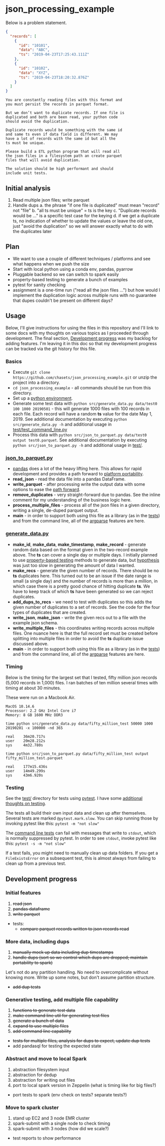 
# json_processing_example


Below is a problem statement. 


```json
{
  "records": [
    {
      "id": "10101",
      "data": "ABC",
      "ts": "2019-04-23T17:25:43.111Z"
    },
    {
      "id": "10102",
      "data": "XYZ",
      "ts": "2019-04-23T18:20:32.876Z"
    }
  ]
}
```

```
You are constantly reading files with this format and 
you must persist the records in parquet format.

But we don’t want to duplicate records. If one file is 
duplicated and both are been read, your python code 
should avoid the duplication.

Duplicate records would be something with the same id 
and same ts even if data field is different. We may 
have a lot of records with the same id but all the 
ts must be unique.

Please build a ETL python program that will read all 
the json files in a filesystem path an create parquet 
files that will avoid duplication.

The solution should be high performant and should 
include unit tests.
```

## Initial analysis
1. Read multiple json files; write parquet
2. Handle dups
    a. the phrase "if one file is duplicated" must mean "record" not "file"
    b. "all ts must be unique" = ts is the key
    c. "Duplicate records would be ..." is a specific test case for the keying
    d. if we get a duplicate ts, no indication of whether to update the values or leave the old one, just "avoid the duplication" so we will answer exactly what to do with the duplicates later


## Plan
- We want to use a couple of different techniques / platforms and see what happens when we push the size
- Start with local python using a conda env, pandas, pyarrow
- Pluggable backend so we can switch to spark easily
- property-based testing to generate a bunch of examples
- pytest for sanity checking
- assignment is a one-time run ("read all the json files ...") but how would I implement the duplication logic across multiple runs with no guarantee that dupes couldn't be present on different days?

## Usage
Below, I'll give instructions for using the files in this repository and I'll link to some docs with my thoughts on various topics as I proceeded through development. The final section, [Development progress](#development-progress) was my backlog for adding features. I'm leaving it in this doc so that my development progress can be tracked via the git history for this file. 

### Basics
* Execute `git clone https://github.com/chasets/json_processing_example.git` or unzip the project into a directory.
* `cd json_processing_example` - all commands should be run from this directory.
* Set up a [python environment](doc/environments.md).
* Generate some test data with `python src/generate_data.py data/test0 100 1000 20190501` - this will generate 1000 files with 100 records in each file. Each record will have a random **ts** value for the date May 1, 2019. See additional documentation by executing `python src/generate_data.py -h` and additional usage in [test/test_command_line.py](https://github.com/chasets/json_processing_example/blob/master/test/test_command_line.py)
* Process this data with `python src/json_to_parquet.py data/test0 output test0.parquet`. See additional documentation by executing `python src/json_to_parquet.py -h` and additional usage in [test/](https://github.com/chasets/json_processing_example/tree/master/test). 

### [json_to_parquet.py](https://github.com/chasets/json_processing_example/blob/master/src/json_to_parquet.py)
* [pandas](https://pandas.pydata.org/) does a lot of the heavy lifting here. This allows for rapid development and provides a path forward to [platform portability](doc/expansion_plan.md).
* **read_json** - read the data file into a pandas DataFrame.
* **write_parquet** - after processing write the output data with some options to ease the [path forward](doc/expansion_plan).
* **remove_duplicates** - very straight-forward due to pandas. See the inline comment for my understanding of the business logic here. 
* **process_multiple_files** - process all of the json files in a given directory, writing a single, de-duped parquet output.
* **main** - in order to support both using this file as a library (as in the [tests](https://github.com/chasets/json_processing_example/tree/master/test)) and from the command line, all of the [argparse](doc/command_line.md) features are here.

### [generate_data.py](https://github.com/chasets/json_processing_example/blob/master/src/generate_data.py)
* **make_id**, **make_data**, **make_timestamp**, **make_record** - generate random data based on the format given in the two-record example above. The **ts** can cover a single day or multiple days. I initially planned to use [property-based testing](doc/testing.md) methods to generate data, but [hypothesis](https://hypothesis.readthedocs.io/) was just too slow in generating the amount of data I wanted. 
* **make_recs** - generate the given number of records. There should be no **ts** duplicates here. This turned out to be an issue if the date range is small (a single day) and the number of records is more than a million, in which case there is a pretty good chance of hitting duplicate **ts**. We have to keep track of which **ts** have been generated so we can reject duplicates. 
* **add_dups_to_recs** - we need to test with duplicates so this adds the given number of duplicates to a set of records. See the code for the four types of duplicates that are created. 
* **write_json**, **make_json** - write the given recs out to a file with the example json schema. 
* **write_multiple_files** - this coordinates writing records across multiple files. One nuance here is that the full record set must be created before splitting into multiple files in order to avoid the **ts** duplicate issue discussed above. 
* **main** - in order to support both using this file as a library (as in the [tests](https://github.com/chasets/json_processing_example/tree/master/test)) and from the command line, all of the [argparse](doc/command_line.md) features are here.

### Timing
Below is the timing for the largest set that I tested, fifty million json records (5,000 records in 1,000) files. I ran batches of ten million several times with timing at about 30 minutes. 

These were run on a Macbook Air.
```
MacOS 10.14.6
Processor: 2.2 GHz Intel Core i7 
Memory: 8 GB 1600 MHz DDR3
```

`time python src/generate_data.py data/fifty_million_test 50000 1000 20190201 -x 100000 -nd 365`
```
real	36m20.717s
user	20m28.212s
sys	    4m32.780s
```
`time python src/json_to_parquet.py data/fifty_million_test output fifty_million_test.parquet`
```
real	177m15.436s
user	14m49.299s
sys	    43m6.920s
```

### Testing
See the [test/](https://github.com/chasets/json_processing_example/tree/master/test) directory for tests using [pytest](https://docs.pytest.org/en/latest/). I have some [additional thoughts on testing](doc/testing.md).

The tests all build their own input data and clean up after themselves. Several tests are marked `@pytest.mark.slow`. You can skip running those by invoking pytest like this:
`pytest -m "not slow"`

The [command line tests](https://github.com/chasets/json_processing_example/blob/master/test/test_command_line.py) can fail with messages that write to `stdout`, which is normally suppressed by pytest. In order to see `stdout`, invoke pytest like this:
`pytest -s -m "not slow"`

If a test fails, you might need to manually clean up data folders. If you get a `FileExistsError` on a subsequent test, this is almost always from failing to clean up from a previous test. 

## Development progress 

### Initial features
1. ~~read json~~
2. ~~pandas dataframe~~
3. ~~write parquet~~

* tests:
    - ~~compare parquet records written to json records read~~

### More data, including dups
1. ~~manually mock up data including dup timestamps~~ 
2. ~~handle dups (sort so we control which dups are dropped; maintain portability to spark)~~

Let's not do any partition handling. No need to overcomplicate without knowing more. Write up some notes, but don't assume partition structure.

* ~~add dup tests~~ 

### Generative testing, add multiple file capability
1. ~~functions to generate test data~~ 
2. ~~make command line util for generating test files~~
3. ~~generate a bunch of data~~
4. ~~expand to use multiple files~~
5. ~~add command line capability~~

* ~~tests for multiple files, analysis for dups to expect, update dup tests~~
* add pandasql for testing the expected state 

### Abstract and move to local Spark
1. abstraction filesystem input
2. abstraction for dedup
3. abstraction for writing out files 
4. port to local spark version in Zeppelin (what is timing like for big files?)

* port tests to spark (env check on tests? separate tests?)

### Move to spark cluster
1. stand up EC2 and 3 node EMR cluster 
2. spark-submit with a single node to check timing
3. spark-submit with 3 nodes (how did we scale?)

* test reports to show performance 

























